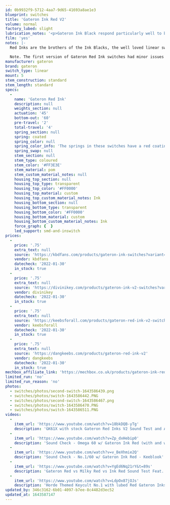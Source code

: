 ```yaml
---
id: 0b9932f9-5712-4aa7-9d65-41693a8ae1e3
blueprint: switches
title: 'Gateron Ink Red V2'
volume: normal
factory_lubed: slight
lubrication_notes: '<p>Gateron Ink Black respond particularly well to being lubricated. Krytox 205 Grade 0 is a great choice for an extra smooth feeling switch.</p>'
film: 'yes'
notes: |-
  Red Inks are the brothers of the Ink Blacks, the well loved linear switch in community. Smooth from stock due to the custom housing material and coated spring but especially smooth with a great sound after lubing.

  Note. The first version of Gateron Red Ink switches had minor issues with the leafs being loose and prone to falling out when dismantled. As of November 2019 that issue has been resolved.
manufacturer: gateron
brand: gateron
switch_type: linear
mount: 5
stem_construction: standard
stem_length: standard
specs:
  -
    name: 'Gateron Red Ink'
    description: null
    weights_section: null
    actuation: '45'
    bottom-out: '60'
    pre-travel: '2'
    total-travel: '4'
    spring_section: null
    spring: coated
    spring_color: null
    spring_color_info: 'The springs in these switches have a red coating to help reduce spring noise.'
    spring_swap: null
    stem_section: null
    stem_type: coloured
    stem_color: '#FF3E3E'
    stem_material: pom
    stem_custom_material_notes: null
    housing_top_section: null
    housing_top_type: transparent
    housing_top_color: '#FF0000'
    housing_top_material: custom
    housing_top_custom_material_notes: Ink
    housing_bottom_section: null
    housing_bottom_type: transparent
    housing_bottom_color: '#FF0000'
    housing_bottom_material: custom
    housing_bottom_custom_material_notes: Ink
    force_graph: {  }
    led_support: smd-and-inswitch
prices:
  -
    price: '.75'
    extra_text: null
    source: 'https://kbdfans.com/products/gateron-ink-switches?variant=29235458211888'
    vendor: kbdfans
    datecheck: '2022-01-30'
    in_stock: true
  -
    price: '.75'
    extra_text: null
    source: 'https://divinikey.com/products/gateron-ink-v2-switches?variant=32069741641793'
    vendor: divinikey
    datecheck: '2022-01-30'
    in_stock: true
  -
    price: '.75'
    extra_text: null
    source: 'https://keebsforall.com/products/gateron-red-ink-v2-switches'
    vendor: keebsforall
    datecheck: '2022-01-30'
    in_stock: true
  -
    price: '.75'
    extra_text: null
    source: 'https://dangkeebs.com/products/gateron-red-ink-v2'
    vendor: dangkeebs
    datecheck: '2022-01-30'
    in_stock: true
mechbox_affiliate_link: 'https://mechbox.co.uk/products/gateron-ink-red-switch-v2?variant=37100615401634'
limited_run: 'no'
limited_run_reason: 'no'
photos:
  - switches/photos/second-switch-1643586439.png
  - switches/photos/switch-1643586442.PNG
  - switches/photos/second-switch-1643586467.png
  - switches/photos/switch-1643586470.PNG
  - switches/photos/switch-1643586511.PNG
videos:
  -
    item_url: 'https://www.youtube.com/watch?v=18bkDQB-yTg'
    description: 'GK61X with stock Gateron Red Inks V2 Sound Test and Asmr? - TKattack'
  -
    item_url: 'https://www.youtube.com/watch?v=Zp_dxHebip0'
    description: 'Sound Check - Omega 60 w/ Gateron Ink Red (with and without deskmat) - Keeblook'
  -
    item_url: 'https://www.youtube.com/watch?v=v_BeXhmie2Q'
    description: 'Sound Check - No.1/60 w/ Gateron Ink Red - Keeblook'
  -
    item_url: 'https://www.youtube.com/watch?v=YgEd6Nq21rY&t=89s'
    description: 'Gateron Red vs Milky Red vs Ink Red Sound Test Feat. Keychron K8 - The Asian Nerd'
  -
    item_url: 'https://www.youtube.com/watch?v=LdpOx87jOJs'
    description: 'Horde Themed Keycult No.1 with lubed Red Gateron Inks Typing Sounds ASMR - Taeha Types'
updated_by: 346c3162-6b01-4097-b7ee-8c4482d3ec52
updated_at: 1643587147
---
```


